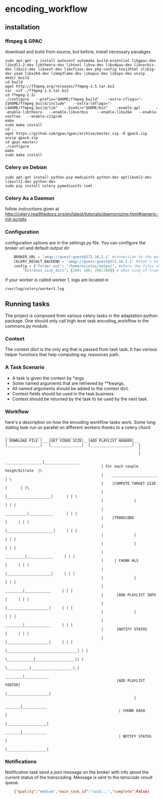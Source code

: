 # encoding_workflow #

## installation ##

### ffmpeg & GPAC ###

download and build from source, but before, install necessary pacakges

    sudo apt-get -y install autoconf automake build-essential libgpac-dev libsdl1.2-dev libtheora-dev libtool libva-dev libvdpau-dev libvorbis-dev libx11-dev libxext-dev libxfixes-dev pkg-config texi2html zlib1g-dev yasm libx264-dev libmp3lame-dev libopus-dev libvpx-dev unzip
    mkdir build
    cd build
    wget http://ffmpeg.org/releases/ffmpeg-2.5.tar.bz2
    tar -xvf ./ffmpeg-2.5.tar.bz2 
    cd ffmpeg-2.5/
    ./configure   --prefix="$HOME/ffmpeg_build"   --extra-cflags="-I$HOME/ffmpeg_build/include"   --extra-ldflags="-L$HOME/ffmpeg_build/lib"   --bindir="$HOME/bin"   --enable-gpl       --enable-libtheora   --enable-libvorbis    --enable-libx264   --enable-nonfree   --enable-x11grab
    make
    sudo make install
    cd ..
    wget https://github.com/gpac/gpac/archive/master.zip -O gpack.zip
    unzip gpack.zip 
    cd gpac-master/
    ./configure 
    make
    sudo make install



### Celery on Debian ###

    sudo apt-get install python-pip mediainfo python-dev aptlibxml2-dev libxslt1-dev python-dev
    sudo pip install celery pymediainfo lxml

### Celery As a Daemon ###

follow instructions given at http://celery.readthedocs.org/en/latest/tutorials/daemonizing.html#generic-init-scripts

### Configuration ###

configuration options are in the settings.py file. You can configure the broker url and default output dir

```python
    BROKER_URL = 'amqp://guest:guest@172.16.1.1' #connection to the message broker
    CELERY_RESULT_BACKEND = 'amqp://guest:guest@172.16.1.1' #that's to connect to result backend
    config = {"folder_out": "/home/nicolas/output", #where the files should be writt en
        "bitrates_size_dict": {100: 100, 200:200}} # what king of transcoding should be done
```

if your worker is called worker 1, logs are located in 

    /var/log/celery/worker1.log

## Running tasks ##

The project is composed from various celery tasks in the adaptation python package. One should only call high level task encoding_workflow in the commons.py module.

### Context ###

The context diict is the only arg that is passed from task task. It has various helper functions that help computing eg. resources path.

### A Task Scenario ###

* A task is given the context by *args
* Some named arguments that are retrieved by **kwargs. 
* All named arguments should be added to the context dict. 
* Context fields should be used in the task business. 
* Context should be returned by the task to be used by the next task.


### Workflow ###
here's a description on how the encoding workflow tasks work. Some long stating task run un parallel on different workers thanks to a celery chord

    _________________   _______________   ____________________
    | DOWNLOAD FILE |___|GET VIDEO SIZE|__|ADD PLAYLIST HEADER|__     
    |_______________|   |______________|  |___________________|  |
                                                                 |
                                                                 |
                                                _________________|________________
                                                | For each couple heigh/bitrate  |\
                                                |    _____________________       | \
                                                |    |COMPUTE TARGET SIZE |      | |\
                                                |    |____________________|      | | \
                                                |              |                 | | |
                                                |    __________|___________      | | |
                                                |    |TRANSCODE            |     | | |
                                                |    |_____________________|     | | |
                                                |              |                 | | |
                                                |              |                 | | |
                                                |     _________|____________     | | |
                                                |     | CHUNK HLS          |     | | |
                                                |     |____________________|     | | |
                                                |              |                 | | |
                                                |      ________|____________     | | |
                                                |      |ADD PLAYLIST INFO  |     | | |
                                                |      |___________________|     | | |
                                                |              |                 | | |
                                                |      ________|____________     | | |
                                                |      |NOTIFY STATUS      |     | | |
                                                |      |___________________|     | | |
                                                |________________________________| | |
                                                  \____________|__________________\| |
                                                    \__________|___________________\_|
                                                       ________|___________
                                                       |ADD PLAYLIST FOOTER|
                                                       |___________________|
                                                               |
                                                        _______|___________
                                                        | CHUNK DASH       |
                                                        |__________________|
                                                        _______|___________
                                                        | NOTIFY STATUS    |
                                                        |__________________|


### Notifications ###

Notification task send a json message on the broker with info about the current status of the transcoding. Message is sent to the *tanscode-result* queue.

```json
    {"quality":"medium","main_task_id":"uuid...","complete":False}
```
